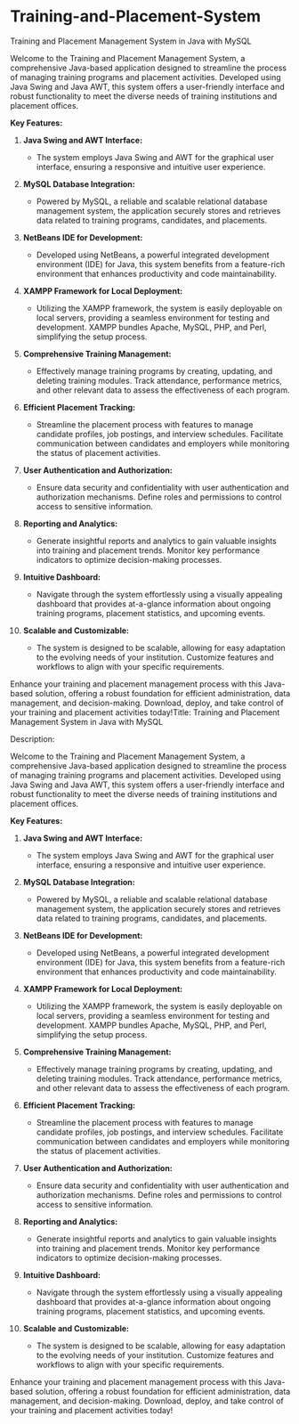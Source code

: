 # Training-and-Placement-System
Training and Placement Management System in Java with MySQL

Welcome to the Training and Placement Management System, a comprehensive Java-based application designed to streamline the process of managing training programs and placement activities. Developed using Java Swing and Java AWT, this system offers a user-friendly interface and robust functionality to meet the diverse needs of training institutions and placement offices.

**Key Features:**

1. **Java Swing and AWT Interface:**
   - The system employs Java Swing and AWT for the graphical user interface, ensuring a responsive and intuitive user experience.

2. **MySQL Database Integration:**
   - Powered by MySQL, a reliable and scalable relational database management system, the application securely stores and retrieves data related to training programs, candidates, and placements.

3. **NetBeans IDE for Development:**
   - Developed using NetBeans, a powerful integrated development environment (IDE) for Java, this system benefits from a feature-rich environment that enhances productivity and code maintainability.

4. **XAMPP Framework for Local Deployment:**
   - Utilizing the XAMPP framework, the system is easily deployable on local servers, providing a seamless environment for testing and development. XAMPP bundles Apache, MySQL, PHP, and Perl, simplifying the setup process.

5. **Comprehensive Training Management:**
   - Effectively manage training programs by creating, updating, and deleting training modules. Track attendance, performance metrics, and other relevant data to assess the effectiveness of each program.

6. **Efficient Placement Tracking:**
   - Streamline the placement process with features to manage candidate profiles, job postings, and interview schedules. Facilitate communication between candidates and employers while monitoring the status of placement activities.

7. **User Authentication and Authorization:**
   - Ensure data security and confidentiality with user authentication and authorization mechanisms. Define roles and permissions to control access to sensitive information.

8. **Reporting and Analytics:**
   - Generate insightful reports and analytics to gain valuable insights into training and placement trends. Monitor key performance indicators to optimize decision-making processes.

9. **Intuitive Dashboard:**
   - Navigate through the system effortlessly using a visually appealing dashboard that provides at-a-glance information about ongoing training programs, placement statistics, and upcoming events.

10. **Scalable and Customizable:**
    - The system is designed to be scalable, allowing for easy adaptation to the evolving needs of your institution. Customize features and workflows to align with your specific requirements.

Enhance your training and placement management process with this Java-based solution, offering a robust foundation for efficient administration, data management, and decision-making. Download, deploy, and take control of your training and placement activities today!Title: Training and Placement Management System in Java with MySQL

Description:

Welcome to the Training and Placement Management System, a comprehensive Java-based application designed to streamline the process of managing training programs and placement activities. Developed using Java Swing and Java AWT, this system offers a user-friendly interface and robust functionality to meet the diverse needs of training institutions and placement offices.

**Key Features:**

1. **Java Swing and AWT Interface:**
   - The system employs Java Swing and AWT for the graphical user interface, ensuring a responsive and intuitive user experience.

2. **MySQL Database Integration:**
   - Powered by MySQL, a reliable and scalable relational database management system, the application securely stores and retrieves data related to training programs, candidates, and placements.

3. **NetBeans IDE for Development:**
   - Developed using NetBeans, a powerful integrated development environment (IDE) for Java, this system benefits from a feature-rich environment that enhances productivity and code maintainability.

4. **XAMPP Framework for Local Deployment:**
   - Utilizing the XAMPP framework, the system is easily deployable on local servers, providing a seamless environment for testing and development. XAMPP bundles Apache, MySQL, PHP, and Perl, simplifying the setup process.

5. **Comprehensive Training Management:**
   - Effectively manage training programs by creating, updating, and deleting training modules. Track attendance, performance metrics, and other relevant data to assess the effectiveness of each program.

6. **Efficient Placement Tracking:**
   - Streamline the placement process with features to manage candidate profiles, job postings, and interview schedules. Facilitate communication between candidates and employers while monitoring the status of placement activities.

7. **User Authentication and Authorization:**
   - Ensure data security and confidentiality with user authentication and authorization mechanisms. Define roles and permissions to control access to sensitive information.

8. **Reporting and Analytics:**
   - Generate insightful reports and analytics to gain valuable insights into training and placement trends. Monitor key performance indicators to optimize decision-making processes.

9. **Intuitive Dashboard:**
   - Navigate through the system effortlessly using a visually appealing dashboard that provides at-a-glance information about ongoing training programs, placement statistics, and upcoming events.

10. **Scalable and Customizable:**
    - The system is designed to be scalable, allowing for easy adaptation to the evolving needs of your institution. Customize features and workflows to align with your specific requirements.

Enhance your training and placement management process with this Java-based solution, offering a robust foundation for efficient administration, data management, and decision-making. Download, deploy, and take control of your training and placement activities today!
